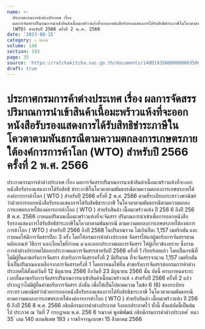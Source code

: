 ```yaml
---
name: >-
  ประกาศกรมการค้าต่างประเทศ เรื่อง
  ผลการจัดสรรปริมาณการนำเข้าสินค้าเนื้อมะพร้าวแห้งที่จะออกหนังสือรับรองแสดงการได้รับสิทธิชำระภาษีในโควตาตามพันธกรณีตามความตกลงการเกษตรภายใต้องค์การการค้าโลก
  (WTO) สำหรับปี 2566 ครั้งที่ 2 พ.ศ. 2566
date: '2023-08-15'
category: ง พิเศษ
volume: 140
section: 193
page: 35
source: 'https://ratchakitcha.soc.go.th/documents/140D193S0000000003500.pdf'
draft: true
---
```


# ประกาศกรมการค้าต่างประเทศ เรื่อง ผลการจัดสรรปริมาณการนำเข้าสินค้าเนื้อมะพร้าวแห้งที่จะออกหนังสือรับรองแสดงการได้รับสิทธิชำระภาษีในโควตาตามพันธกรณีตามความตกลงการเกษตรภายใต้องค์การการค้าโลก (WTO) สำหรับปี 2566 ครั้งที่ 2 พ.ศ. 2566

ประกาศกรมการค้าต่างประเทศ เรื่อง ผลการจัดสรรปริมาณการนาเข้าสินค้าเนื้อมะพร้าวแห้งที่จะออกหนังสือรับรองแสดงการได้รับสิทธิ ชำระภาษีในโควตาตามพันธกรณีตามความตกลงการเกษตรภายใต้องค์การการค้าโลก ( WTO ) สำหรับปี 2566 ครั้งที่ 2 พ.ศ. 2566 ตามที่ระเบียบกระทรวงพาณิชย์ว่าด้วยการออกหนังสือรับรองแสดงการได้รับสิทธิชาระภาษี ในโควตาตามพันธกรณีตามความตกลงการเกษตรภายใต้องค์การการค้าโลก ( WTO ) สำหรับสินค้า เนื้อมะพร้าวแห้ง ปี 256 6 ถึงปี 256 8 พ.ศ. 2566 กาหนดปริมาณเนื้อมะพร้าวแห้งที่จะจัดสรร ปริมาณการนำเข้าเพื่อการออกหนังสือรับรองแสดงการได้รับสิทธิชำระภาษีในโควตาตามพันธกรณี ตามความตกลงการเกษตรภายใต้องค์การการค้าโลก ( WTO ) สำหรับปี 2566 ถึงปี 2568 ในปริมาณรวม ไม่เกินปีละ 1,157 เมตริกตัน และกาหนดให้มีการจัดสรรปีละ 3 ครั้ง โดยให้กรมการค้าต่างประเทศ จัดสรรให้แก่ผู้ขอรับการจัดสรรตามหลักเกณฑ์ วิธีการ และเงื่อนไขที่กำหน ด และออกประกาศผลการจัดสรร ให้ผู้เกี่ยวข้องทราบ ซึ่งกรมการค้าต่างประเทศได้ออกประกาศผลการจัดสรรสาหรับปี 2566 ครั้งที่ 1 เรียบร้อยแล้ว โดยเป็นกรณีที่ไม่มีผู้ยื่นคาขอรับการจัดสรร สำหรับการจัดสรรครั้งที่ 2 มีปริมาณ ที่จะจัดสรรจานวน 1,157 เมตริกตัน ซึ่งเป็นปริมาณคงเหลือจากการจัดสรรครั้งที่ 1 โดยกาหนดให้ยื่น คำขอรับการจัดสรรต่อกรมการค้าต่างประเทศได้ตั้งแต่วันที่ 12 มิถุนายน 2566 ถึงวันที่ 23 มิถุนายน 2566 นั้น บัดนี้ ครบกาหนดระยะเวลายื่นคาขอรับการจัดสรรปริมาณการนาเข้าสินค้าเนื้อมะพร้าวแห้ ง สำหรับปี 2566 ครั้งที่ 2 แล้ว ปรากฏว่าไม่มีผู้ยื่นคำขอรับการจัดสรร ดังนั้น เพื่อให้เป็นไปตามความ ในข้อ 6 (6) ของระเบียบกระทรวงพาณิชย์ว่าด้วยการออกหนังสือรับรองแสดงการได้รับสิทธิชาระภาษี ในโควตาตามพันธกรณีตามความตกลงการเกษตรภายใต้องค์การการค้าโลก ( WTO ) สำหรับสินค้า เนื้อมะพร้าวแห้ง ปี 256 6 ถึงปี 256 8 พ.ศ. 2566 อธิบดีกรมการค้าต่างประเทศ จึงออกประกาศไว้ ทั้งนี้ ตั้งแต่บัดนี้เป็นต้นไป ประกาศ ณ วันที่ 7 กรกฎาคม พ.ศ. 256 6 รณรงค์ พูลพิพัฒน์ อธิบดีกรมการค้าต่างประเทศ ้ หนา 35 ่ เลม 140 ตอนพิเศษ 193 ง ราชกิจจานุเบกษา 15 สิงหาคม 2566

